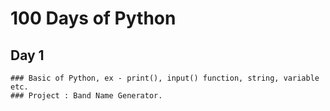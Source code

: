 # 100 Days of Python

## Day 1
```
### Basic of Python, ex - print(), input() function, string, variable etc. 
### Project : Band Name Generator.
```
